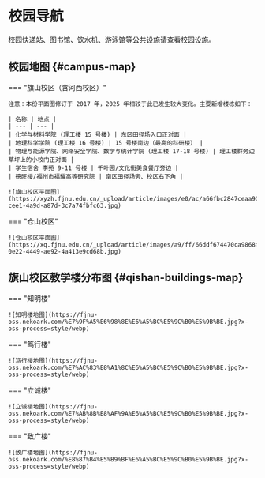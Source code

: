 # 校园导航

校园快递站、图书馆、饮水机、游泳馆等公共设施请查看[校园设施](../service/facilities.md)。

## 校园地图 {#campus-map}

=== "旗山校区（含河西校区）"

    注意：本份平面图修订于 2017 年，2025 年相较于此已发生较大变化。主要新增楼栋如下：

    | 名称 | 地点 |
    | --- | --- |
    | 化学与材料学院 (理工楼 15 号楼) | 东区田径场入口正对面 |
    | 地理科学学院 (理工楼 16 号楼) | 15 号楼南边（最高的科研楼） |
    | 物理与能源学院、网络安全学院、数学与统计学院 (理工楼 17-18 号楼) | 理工楼群旁边草坪上的小校门正对面 |
    | 学生宿舍 李苑 9-11 号楼 | 千叶园/文化街美食餐厅旁边 |
    | 德旺楼/福州市福耀高等研究院 | 南区田径场旁、校区右下角 |

    ![旗山校区平面图](https://xyzh.fjnu.edu.cn/_upload/article/images/e0/ac/a66fbc2847ceaa9032b2b3d968a2/3d473eee-cee1-4a9d-a87d-3c7a74fbfc63.jpg)

=== "仓山校区"

    ![仓山校区平面图](https://xq.fjnu.edu.cn/_upload/article/images/a9/ff/66ddf674470ca9868fb3dc64e388/4aff7dfc-0e22-4449-ae92-4a413e9cd68b.jpg)

## 旗山校区教学楼分布图 {#qishan-buildings-map}

=== "知明楼"

    ![知明楼地图](https://fjnu-oss.nekoark.com/%E7%9F%A5%E6%98%8E%E6%A5%BC%E5%9C%B0%E5%9B%BE.jpg?x-oss-process=style/webp)

=== "笃行楼"

    ![笃行楼地图](https://fjnu-oss.nekoark.com/%E7%AC%83%E8%A1%8C%E6%A5%BC%E5%9C%B0%E5%9B%BE.jpg?x-oss-process=style/webp)

=== "立诚楼"

    ![立诚楼地图](https://fjnu-oss.nekoark.com/%E7%AB%8B%E8%AF%9A%E6%A5%BC%E5%9C%B0%E5%9B%BE.jpg?x-oss-process=style/webp)

=== "致广楼"

    ![致广楼地图](https://fjnu-oss.nekoark.com/%E8%87%B4%E5%B9%BF%E6%A5%BC%E5%9C%B0%E5%9B%BE.jpg?x-oss-process=style/webp)
